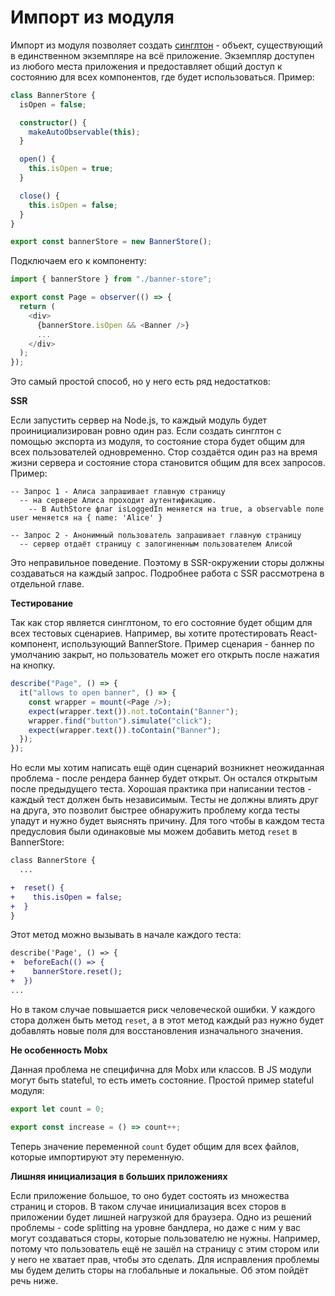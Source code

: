 # Импорт из модуля

Импорт из модуля позволяет создать [синглтон](https://en.wikipedia.org/wiki/Singleton_pattern) - объект, существующий в единственном экземпляре на всё приложение. Экземпляр доступен из любого места приложения и предоставляет общий доступ к состоянию для всех компонентов, где будет использоваться. Пример:

```typescript jsx
class BannerStore {
  isOpen = false;

  constructor() {
    makeAutoObservable(this);
  }

  open() {
    this.isOpen = true;
  }

  close() {
    this.isOpen = false;
  }
}

export const bannerStore = new BannerStore();
```

Подключаем его к компоненту:

```typescript jsx
import { bannerStore } from "./banner-store";

export const Page = observer(() => {
  return (
    <div>
      {bannerStore.isOpen && <Banner />}
      ...
    </div>
  );
});
```

Это самый простой способ, но у него есть ряд недостатков:

**SSR**

Если запустить сервер на Node.js, то каждый модуль будет проинициализирован ровно один раз. Если создать синглтон с помощью экспорта из модуля, то состояние стора будет общим для всех пользователей одновременно.
Стор создаётся один раз на время жизни сервера и состояние стора становится общим для всех запросов. Пример:

```
-- Запрос 1 - Алиса запрашивает главную страницу
  -- на сервере Алиса проходит аутентификацию.
    -- В AuthStore флаг isLoggedIn меняется на true, а observable поле user меняется на { name: 'Alice' }

-- Запрос 2 - Анонимный пользователь запрашивает главную страницу
  -- сервер отдаёт страницу с залогиненным пользователем Алисой
```

Это неправильное поведение. Поэтому в SSR-окружении сторы должны создаваться на каждый запрос. Подробнее работа с SSR рассмотрена в отдельной главе.

**Тестирование**

Так как стор является синглтоном, то его состояние будет общим для всех тестовых сценариев. Например, вы хотите протестировать React-компонент, использующий BannerStore. Пример сценария - баннер по умолчанию закрыт, но пользователь может его открыть после нажатия на кнопку.

```typescript jsx
describe("Page", () => {
  it("allows to open banner", () => {
    const wrapper = mount(<Page />);
    expect(wrapper.text()).not.toContain("Banner");
    wrapper.find("button").simulate("click");
    expect(wrapper.text()).toContain("Banner");
  });
});
```

Но если мы хотим написать ещё один сценарий возникнет неожиданная проблема - после рендера баннер будет открыт. Он остался открытым после предыдущего теста. Хорошая практика при написании тестов - каждый тест должен быть независимым. Тесты не должны влиять друг на друга, это позволит быстрее обнаружить проблему когда тесты упадут и нужно будет выяснять причину. Для того чтобы в каждом теста предусловия были одинаковые мы можем добавить метод `reset` в BannerStore:

```diff
class BannerStore {
  ...

+  reset() {
+    this.isOpen = false;
+  }
}
```

Этот метод можно вызывать в начале каждого теста:

```diff
describe('Page', () => {
+  beforeEach(() => {
+    bannerStore.reset();
+  })
...

```

Но в таком случае повышается риск человеческой ошибки. У каждого стора должен быть метод `reset`, а в этот метод каждый раз нужно будет добавлять новые поля для восстановления изначального значения.

**Не особенность Mobx**

Данная проблема не специфична для Mobx или классов. В JS модули могут быть stateful, то есть иметь состояние. Простой пример stateful модуля:

```js
export let count = 0;

export const increase = () => count++;
```

Теперь значение переменной `count` будет общим для всех файлов, которые импортируют эту переменную.

**Лишняя инициализация в больших приложениях**

Если приложение большое, то оно будет состоять из множества страниц и сторов. В таком случае инициализация всех сторов в приложении будет лишней нагрузкой для браузера. Одно из решений проблемы - code splitting на уровне бандлера, но даже с ним у вас могут создаваться сторы, которые пользователю не нужны. Например, потому что пользователь ещё не зашёл на страницу с этим стором или у него не хватает прав, чтобы это сделать. Для исправления проблемы мы будем делить сторы на глобальные и локальные. Об этом пойдёт речь ниже.

